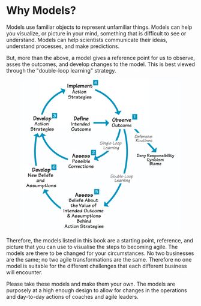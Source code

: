 # Why Models?

Models use familiar objects to represent unfamiliar things. Models can help you visualize, or picture in your mind, something that is difficult to see or understand. Models can help scientists communicate their ideas, understand processes, and make predictions.

But, more than the above, a model gives a reference point for us to observe, asses the outcomes, and develop changes to the model. This is best viewed through the "double-loop learning" strategy.&#x20;

<figure><img src="../.gitbook/assets/image (1) (1).png" alt=""><figcaption></figcaption></figure>

Therefore, the models listed in this book are a starting point, reference, and picture that you can use to visualise the steps to becoming agile. The models are there to be changed for your circumstances. No two businesses are the same; no two agile transformations are the same. Therefore no one model is suitable for the different challenges that each different business will encounter. &#x20;

Please take these models and make them your own. The models are purposely at a high enough design to allow for changes in the operations and day-to-day actions of coaches and agile leaders.&#x20;
